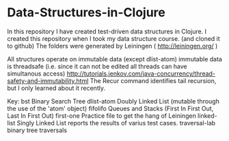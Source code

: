 # Data-Structures-in-Clojure
In this repository I have created test-driven data structures in Clojure.
I created this repository when I took my data structure course. (and cloned it to github)
The folders were generated by Leiningen ( http://leiningen.org/ )

All structures operate on immutable data (except dlist-atom)
immutable data is threadsafe (i.e. since it can not be edited all threads can have simultanous access)
http://tutorials.jenkov.com/java-concurrency/thread-safety-and-immutability.html
The Recur command identifies tail recursion, but I only learned about it recently.

Key:
bst            Binary Search Tree
dlist-atom     Doubly Linked List (mutable through the use of the 'atom' object)
fifolifo       Queues and Stacks (First In First Out, Last In First Out)
first-one      Practice file to get the hang of Leiningen
linked-list    Singly Linked List
reports        the results of varius test cases.
traversal-lab  binary tree traversals
